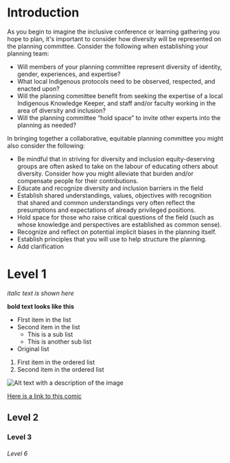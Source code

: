 # Introduction 

As you begin to imagine the inclusive conference or learning gathering you hope to plan, it's important to consider how diversity will be represented on the planning committee. Consider the following when establishing your planning team:
- Will members of your planning committee represent diversity of identity, gender, experiences, and expertise?
- What local Indigenous protocols need to be observed, respected, and enacted upon?
- Will the planning committee benefit from seeking the expertise of a local Indigenous Knowledge Keeper, and staff and/or faculty working in the area of diversity and inclusion?
- Will the planning committee “hold space” to invite other experts into the planning as needed?

In bringing together a collaborative, equitable planning committee you might also consider the following:
- Be mindful that in striving for diversity and inclusion equity-deserving groups are often asked to take on the labour of educating others about diversity. Consider how you might alleviate that burden and/or compensate people for their contributions. 
- Educate and recognize diversity and inclusion barriers in the field
- Establish shared understandings, values, objectives with recognition that shared and common understandings very often reflect the presumptions and expectations of already privileged positions. 
- Hold space for those who raise critical questions of the field (such as whose knowledge and perspectives are established as common sense).
- Recognize and reflect on potential implicit biases in the planning itself.
- Establish principles that you will use to help structure the planning. 
- Add clarification

# Level 1

*italic text is shown here*

**bold text looks like this**

* FIrst item in the list
* Second item in the list
    * This is a sub list
    * This is another sub list
* Original list

1. First item in the ordered list
2. Second item in the ordered list


![Alt text with a description of the image](https://imgs.xkcd.com/comics/siri.png)

[Here is a link to this comic](https://imgs.xkcd.com/comics/siri.png)

## Level 2

### Level 3

###### Level 6
